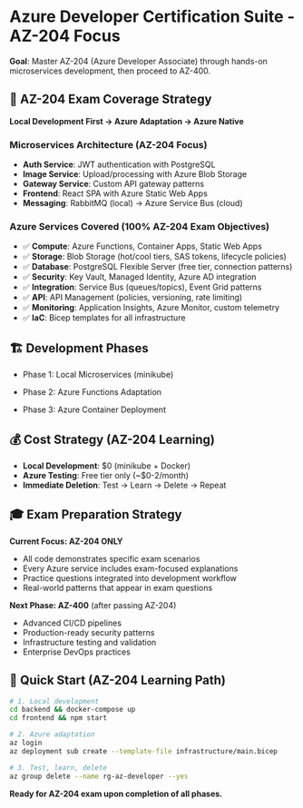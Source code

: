 # Azure Developer Certification Suite - AZ-204 Focus

**Goal**: Master AZ-204 (Azure Developer Associate) through hands-on microservices development, then proceed to AZ-400.

## 🎯 AZ-204 Exam Coverage Strategy

**Local Development First → Azure Adaptation → Azure Native**

### Microservices Architecture (AZ-204 Focus)

- **Auth Service**: JWT authentication with PostgreSQL
- **Image Service**: Upload/processing with Azure Blob Storage
- **Gateway Service**: Custom API gateway patterns
- **Frontend**: React SPA with Azure Static Web Apps
- **Messaging**: RabbitMQ (local) → Azure Service Bus (cloud)

### Azure Services Covered (100% AZ-204 Exam Objectives)

- ✅ **Compute**: Azure Functions, Container Apps, Static Web Apps
- ✅ **Storage**: Blob Storage (hot/cool tiers, SAS tokens, lifecycle policies)
- ✅ **Database**: PostgreSQL Flexible Server (free tier, connection patterns)
- ✅ **Security**: Key Vault, Managed Identity, Azure AD integration
- ✅ **Integration**: Service Bus (queues/topics), Event Grid patterns
- ✅ **API**: API Management (policies, versioning, rate limiting)
- ✅ **Monitoring**: Application Insights, Azure Monitor, custom telemetry
- ✅ **IaC**: Bicep templates for all infrastructure

## 🏗️ Development Phases

- Phase 1: Local Microservices (minikube)

- Phase 2: Azure Functions Adaptation

- Phase 3: Azure Container Deployment

## 💰 Cost Strategy (AZ-204 Learning)

- **Local Development**: $0 (minikube + Docker)
- **Azure Testing**: Free tier only (~$0-2/month)
- **Immediate Deletion**: Test → Learn → Delete → Repeat

## 🎓 Exam Preparation Strategy

**Current Focus: AZ-204 ONLY**

- All code demonstrates specific exam scenarios
- Every Azure service includes exam-focused explanations
- Practice questions integrated into development workflow
- Real-world patterns that appear in exam questions

**Next Phase: AZ-400** (after passing AZ-204)

- Advanced CI/CD pipelines
- Production-ready security patterns
- Infrastructure testing and validation
- Enterprise DevOps practices

## 🚀 Quick Start (AZ-204 Learning Path)

```bash
# 1. Local development
cd backend && docker-compose up
cd frontend && npm start

# 2. Azure adaptation
az login
az deployment sub create --template-file infrastructure/main.bicep

# 3. Test, learn, delete
az group delete --name rg-az-developer --yes
```

**Ready for AZ-204 exam upon completion of all phases.**

